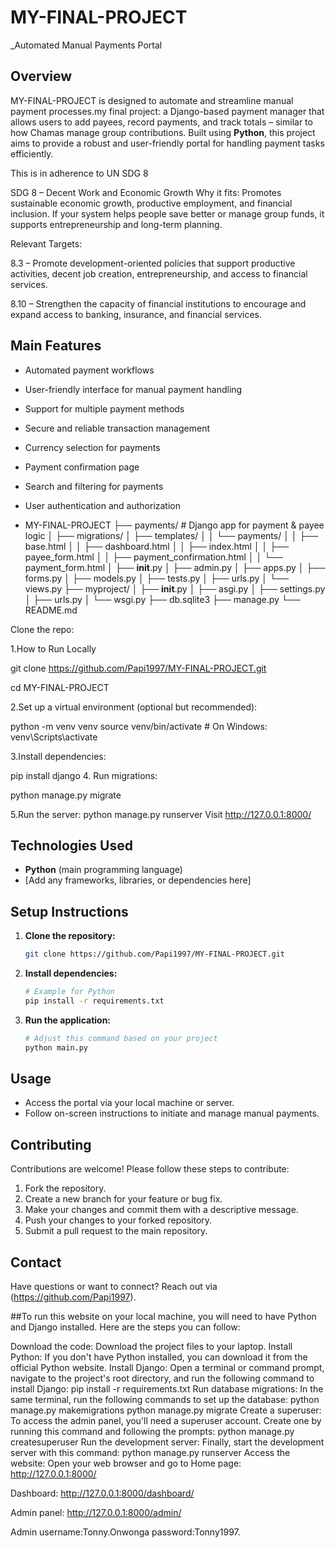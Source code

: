 # MY-FINAL-PROJECT

_Automated Manual Payments Portal

##  Overview
MY-FINAL-PROJECT is designed to automate and streamline manual payment processes.my final project: a Django-based payment manager that allows users to add payees, record payments, and track totals – similar to how Chamas manage group contributions. Built using **Python**, this project aims to provide a robust and user-friendly portal for handling payment tasks efficiently.


This is in adherence to UN SDG 8

 SDG 8 – Decent Work and Economic Growth
Why it fits: Promotes sustainable economic growth, productive employment, and financial inclusion. If your system helps people save better or manage group funds, it supports entrepreneurship and long-term planning.

Relevant Targets:

8.3 – Promote development-oriented policies that support productive activities, decent job creation, entrepreneurship, and access to financial services.

8.10 – Strengthen the capacity of financial institutions to encourage and expand access to banking, insurance, and financial services.

##  Main Features
- Automated payment workflows
- User-friendly interface for manual payment handling
- Support for multiple payment methods
- Secure and reliable transaction management
- Currency selection for payments
- Payment confirmation page
- Search and filtering for payments
- User authentication and authorization

- MY-FINAL-PROJECT
├── payments/             # Django app for payment & payee logic
│   ├── migrations/
│   ├── templates/
│   │   └── payments/
│   │       ├── base.html
│   │       ├── dashboard.html
│   │       ├── index.html
│   │       ├── payee_form.html
│   │       ├── payment_confirmation.html
│   │       └── payment_form.html
│   ├── __init__.py
│   ├── admin.py
│   ├── apps.py
│   ├── forms.py
│   ├── models.py
│   ├── tests.py
│   ├── urls.py
│   └── views.py
├── myproject/
│   ├── __init__.py
│   ├── asgi.py
│   ├── settings.py
│   ├── urls.py
│   └── wsgi.py
├── db.sqlite3
├── manage.py
└── README.md


Clone the repo:

1.How to Run Locally

git clone https://github.com/Papi1997/MY-FINAL-PROJECT.git

cd MY-FINAL-PROJECT

2.Set up a virtual environment (optional but recommended):

python -m venv venv
source venv/bin/activate  # On Windows: venv\Scripts\activate

3.Install dependencies:


pip install django
4. Run migrations:

python manage.py migrate

5.Run the server:
python manage.py runserver
Visit http://127.0.0.1:8000/




## Technologies Used
- **Python** (main programming language)
- [Add any frameworks, libraries, or dependencies here]

## Setup Instructions
1. **Clone the repository:**
   ```bash
   git clone https://github.com/Papi1997/MY-FINAL-PROJECT.git
   ```
2. **Install dependencies:**
   ```bash
   # Example for Python
   pip install -r requirements.txt
   ```
3. **Run the application:**
   ```bash
   # Adjust this command based on your project
   python main.py
   ```

## Usage
- Access the portal via your local machine or server.
- Follow on-screen instructions to initiate and manage manual payments.

##  Contributing
Contributions are welcome! Please follow these steps to contribute:
1. Fork the repository.
2. Create a new branch for your feature or bug fix.
3. Make your changes and commit them with a descriptive message.
4. Push your changes to your forked repository.
5. Submit a pull request to the main repository.

##  Contact
Have questions or want to connect? Reach out via (https://github.com/Papi1997).



##To run this website on your local machine, you will need to have Python and Django installed. Here are the steps you can follow:

Download the code: Download the project files to your laptop.
Install Python: If you don't have Python installed, you can download it from the official Python website.
Install Django: Open a terminal or command prompt, navigate to the project's root directory, and run the following command to install Django:
pip install -r requirements.txt
Run database migrations: In the same terminal, run the following commands to set up the database:
python manage.py makemigrations
python manage.py migrate
Create a superuser: To access the admin panel, you'll need a superuser account. Create one by running this command and following the prompts:
python manage.py createsuperuser
Run the development server: Finally, start the development server with this command:
python manage.py runserver
Access the website: Open your web browser and go to
Home page: http://127.0.0.1:8000/

Dashboard: http://127.0.0.1:8000/dashboard/

Admin panel: http://127.0.0.1:8000/admin/

Admin username:Tonny.Onwonga
password:Tonny1997.
